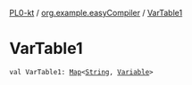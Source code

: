[PL0-kt](../index.md) / [org.example.easyCompiler](index.md) / [VarTable1](./-var-table1.md)

# VarTable1

`val VarTable1: `[`Map`](https://kotlinlang.org/api/latest/jvm/stdlib/kotlin.collections/-map/index.html)`<`[`String`](https://kotlinlang.org/api/latest/jvm/stdlib/kotlin/-string/index.html)`, `[`Variable`](-variable/index.md)`>`